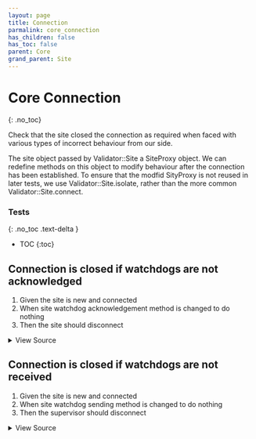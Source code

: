 ```yaml
---
layout: page
title: Connection
parmalink: core_connection
has_children: false
has_toc: false
parent: Core
grand_parent: Site
---
```


# Core Connection
{: .no_toc}

Check that the site closed the connection as required when faced with
various types of incorrect behaviour from our side.

The site object passed by Validator::Site a SiteProxy object. We can redefine methods
on this object to modify behaviour after the connection has been established. To ensure
that the modfid SityProxy is not reused in later tests, we use  Validator::Site.isolate,
rather than the more common Validator::Site.connect.

### Tests
{: .no_toc .text-delta }

- TOC
{:toc}

## Connection is closed if watchdogs are not acknowledged

1. Given the site is new and connected
2. When site watchdog acknowledgement method is changed to do nothing
3. Then the site should disconnect

<details markdown="block">
  <summary>
     View Source
  </summary>
```ruby
timeout = Validator.config['timeouts']['disconnect']
Validator::Site.isolated do |task,supervisor,site|
  supervisor.ignore_errors RSMP::DisconnectError do
    def site.acknowledge original
    end
    site.wait_for_state :stopped, timeout
  end
rescue RSMP::TimeoutError
  raise "Site did not disconnect within #{timeout}s"
end
```
</details>




## Connection is closed if watchdogs are not received

1. Given the site is new and connected
2. When site watchdog sending method is changed to do nothing
3. Then the supervisor should disconnect

<details markdown="block">
  <summary>
     View Source
  </summary>
```ruby
Validator::Site.isolated do |task,supervisor,site|
  timeout = Validator.config['timeouts']['disconnect']
  supervisor.ignore_errors RSMP::DisconnectError do
    def site.send_watchdog now=nil
    end
    site.wait_for_state :stopped, timeout
  end
rescue RSMP::TimeoutError
  raise "Site did not disconnect within #{timeout}s"
end
```
</details>


